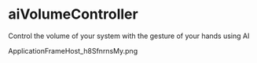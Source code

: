 # aiVolumeController
Control the volume of your system with the gesture of your hands using AI

ApplicationFrameHost_h8SfnrnsMy.png
